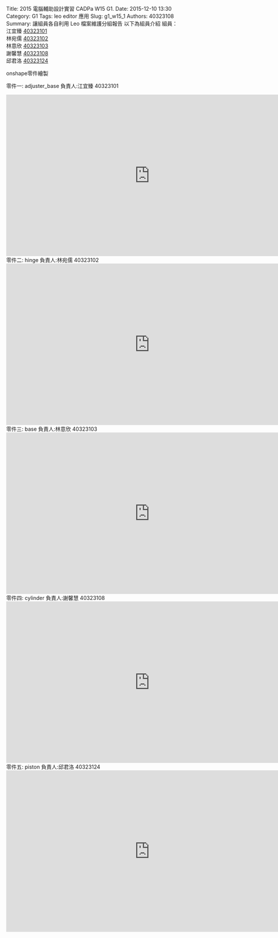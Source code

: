 Title: 2015 電腦輔助設計實習 CADPa W15 G1.
Date: 2015-12-10 13:30
Category: G1
Tags: leo editor 應用
Slug: g1_w15_1
Authors: 40323108
Summary: 讓組員各自利用 Leo 檔案維護分組報告
以下為組員介紹
組員：<br />
江宜臻  <a href="http://2015fallhw.github.io/2015fallcadpa/user/40323101/">40323101</a><br /> 
林宛儒  <a href="http://2015fallhw.github.io/2015fallcadpa/user/40323102/">40323102</a><br />
林意欣  <a href="http://2015fallhw.github.io/2015fallcadpa/user/40323103/">40323103</a> <br />
謝馨慧  <a href="http://2015fallhw.github.io/2015fallcadpa/user/40323108/">40323108</a><br />
邱君洛  <a href="http://2015fallhw.github.io/2015fallcadpa/user/40323124/">40323124</a><br />

onshape零件繪製

零件一: adjuster_base   負責人:江宜臻 40323101
<iframe width="772" height="435" src="https://www.youtube.com/embed/E0aRuCKeOVA" frameborder="0" allowfullscreen></iframe>
零件二: hinge      負責人:林宛儒 40323102
<iframe width="772" height="435" src="https://www.youtube.com/embed/HNBk9YU1zEE" frameborder="0" allowfullscreen></iframe>
零件三: base        負責人:林意欣 40323103
<iframe width="772" height="435" src="https://www.youtube.com/embed/p1NkTp8rEKs" frameborder="0" allowfullscreen></iframe>
零件四: cylinder  負責人:謝馨慧 40323108
<iframe width="772" height="435" src="https://www.youtube.com/embed/0gD6LeuWFZ4" frameborder="0" allowfullscreen></iframe>
零件五: piston     負責人:邱君洛 40323124
<iframe width="772" height="435" src="https://www.youtube.com/embed/bzpey4ZvvUU" frameborder="0" allowfullscreen></iframe>
